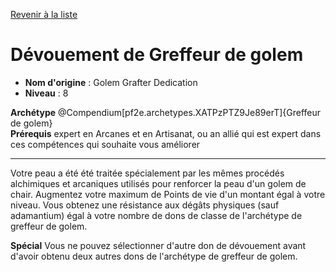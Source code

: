 [Revenir à la liste](..)

# Dévouement de Greffeur de golem

 * **Nom d'origine** : Golem Grafter Dedication
 * **Niveau** : 8


<p><span id="ctl00_MainContent_DetailedOutput"><strong>Archétype</strong> @Compendium[pf2e.archetypes.XATPzPTZ9Je89erT]{Greffeur de golem}<br><strong>Prérequis</strong> expert en Arcanes et en Artisanat, ou an allié qui est expert dans ces compétences qui souhaite vous améliorer<br></span></p>
<hr>
<p>Votre peau a été été traitée spécialement par les mêmes procédés alchimiques et arcaniques utilisés pour renforcer la peau d'un golem de chair. Augmentez votre maximum de Points de vie d'un montant égal à votre niveau. Vous obtenez une résistance aux dégâts physiques (sauf adamantium) égal à votre nombre de dons de classe de l'archétype de greffeur de golem.</p>
<p><strong>Spécial</strong> Vous ne pouvez sélectionner d'autre don de dévouement avant d'avoir obtenu deux autres dons de l'archétype de greffeur de golem.</p>